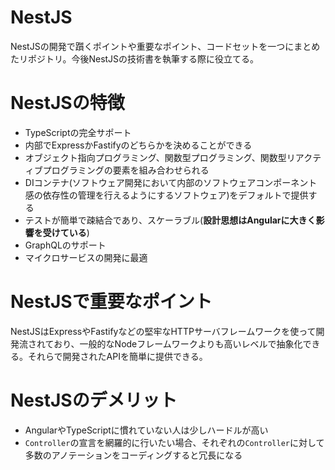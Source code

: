# NestJS

NestJSの開発で躓くポイントや重要なポイント、コードセットを一つにまとめたリポジトリ。今後NestJSの技術書を執筆する際に役立てる。

# NestJSの特徴

* TypeScriptの完全サポート
* 内部でExpressかFastifyのどちらかを決めることができる
* オブジェクト指向プログラミング、関数型プログラミング、関数型リアクティブプログラミングの要素を組み合わせられる
* DIコンテナ(ソフトウェア開発において内部のソフトウェアコンポーネント感の依存性の管理を行えるようにするソフトウェア)をデフォルトで提供する
* テストが簡単で疎結合であり、スケーラブル(**設計思想はAngularに大きく影響を受けている**)
* GraphQLのサポート
* マイクロサービスの開発に最適

# NestJSで重要なポイント

NestJSはExpressやFastifyなどの堅牢なHTTPサーバフレームワークを使って開発流されており、一般的なNodeフレームワークよりも高いレベルで抽象化できる。それらで開発されたAPIを簡単に提供できる。

# NestJSのデメリット

* AngularやTypeScriptに慣れていない人は少しハードルが高い
* `Controller`の宣言を網羅的に行いたい場合、それぞれの`Controller`に対して多数のアノテーションをコーディングすると冗長になる